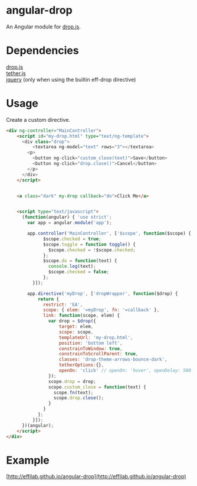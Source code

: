 # angular-drop
An Angular module for [drop.js](http://github.hubspot.com/drop/docs/welcome/).

# Dependencies
[drop.js](http://github.hubspot.com/drop/docs/welcome/)  
[tether.js](http://github.hubspot.com/tether/)  
[jquery](http://jquery.com/) (only when using the builtin eff-drop directive)

# Usage

Create a custom directive.  

```html
<div ng-controller="MainController">
    <script id="my-drop.html" type="text/ng-template">
      <div class="drop">
          <textarea ng-model="text" rows="3"></textarea>
        <p>
          <button ng-click="custom_close(text)">Save</button>
          <button ng-click="drop.close()">Cancel</button>
        </p>
      </div>
    </script>


    <a class="dark" my-drop callback="do">Click Me</a>


    <script type="text/javascript">
      (function(angular) { 'use strict';
        var app = angular.module('app');

        app.controller('MainController', ['$scope', function($scope) {
              $scope.checked = true;
              $scope.toggle = function toggle() {
                $scope.checked = !$scope.checked;
              };
              $scope.do = function(text) {
                console.log(text);
                $scope.checked = false;
              };
          }]);

        app.directive('myDrop', ['dropWrapper', function($drop) {
            return {
              restrict: 'EA',
              scope: { elem: '=myDrop', fn: '=callback' },
              link: function(scope, elem) {
                var drop = $drop({
                    target: elem,
                    scope: scope,
                    templateUrl: 'my-drop.html',
                    position: 'bottom left',
                    constrainToWindow: true,
                    constrainToScrollParent: true,
                    classes: 'drop-theme-arrows-bounce-dark',
                    tetherOptions:{},
                    openOn: 'click' // openOn: 'hover', openDelay: 500
                });
                scope.drop = drop;
                scope.custom_close = function(text) {
                  scope.fn(text);
                  scope.drop.close();
                }
              }
            };
          }]);
      })(angular);
    </script>
</div>
```

# Example

[http://effilab.github.io/angular-drop](http://effilab.github.io/angular-drop)
